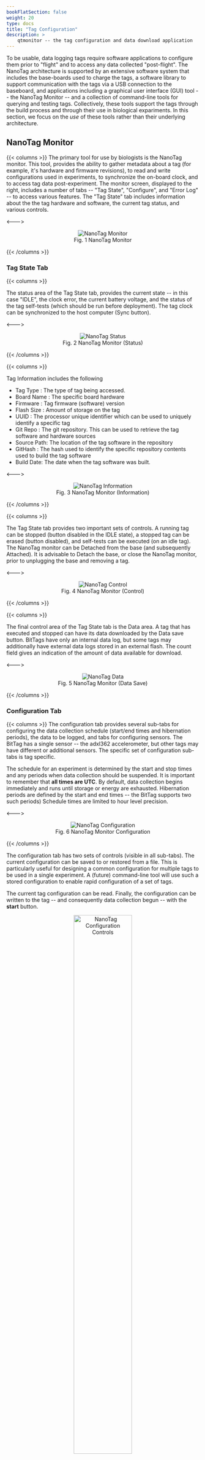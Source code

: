 ```yaml
---
bookFlatSection: false
weight: 20
type: docs
title: "Tag Configuration"
description: >
    qtmonitor -- the tag configuration and data download application
---
```


To be usable, data logging tags require software applications to configure them prior to "flight" and to access any data collected "post-flight".  The NanoTag architecture is supported by an extensive software system that includes the base-boards used to charge the tags, a software library to support communication with the tags via a USB connection to the baseboard, and applications including a graphical user interface (GUI) tool -- the NanoTag Monitor -- and a collection of command-line tools for querying and testing tags.
Collectively, these tools support the tags through the build process and through their use in biological expariments.  In this section, we focus on the *use* of these tools rather than their underlying architecture.


## NanoTag Monitor


{{< columns >}}
The primary tool for use by biologists is the NanoTag monitor.   This tool, provides the ability to gather metadata about a tag (for example, it's hardware and firmware revisions), to read and write configurations used in experiments, to synchronize the on-board clock, and to access tag data post-experiment.  The monitor screen, displayed to the right, includes a number of tabs -- "Tag State", "Configure", and "Error Log" -- to access
various features.  The "Tag State" tab includes information about the the tag hardware and software,
the current tag status, and various controls.

<--->

<figure align="center">
<img src="/docs/userguides/qtmon/images/qtmonitor.png" alt="NanoTag Monitor">
<figcaption align="center">Fig. 1  NanoTag Monitor</figcaption>
</figure>



{{< /columns >}}

### Tag State Tab

{{< columns >}}

The status area of the Tag State tab, provides the current state -- in this case "IDLE", the clock error, the current battery voltage, and the status of the tag self-tests (which should be run before deployment).  The 
tag clock can be synchronized to the host computer (Sync button).   

<--->


<figure align="center">
<img src="/docs/userguides/qtmon/images/status.png" alt="NanoTag Status">
<figcaption align="center">Fig. 2  NanoTag Monitor (Status) </figcaption>
</figure>



{{< /columns >}}


{{< columns >}}

Tag Information includes the following

* Tag Type : The type of tag being accessed.
* Board Name : The specific board hardware
* Firmware   : Tag firmware (software) version
* Flash Size : Amount of storage on the tag
* UUID : The processor unique identifier which can be used to uniquely identify a specific tag
* Git Repo : The git  repository.  This can be used to retrieve the tag software and hardware sources
* Source Path:  The location of the tag software in the repository
* GitHash : The hash used to identify the specific repository contents used to build the tag software
* Build  Date:  The date when the tag software was built.

<--->


<figure align="center">
<img src="/docs/userguides/qtmon/images/tag-info.png" alt="NanoTag Information">
<figcaption align="center">Fig. 3  NanoTag Monitor (Information) </figcaption>
</figure>



{{< /columns >}}

{{< columns >}}

The Tag State tab provides two important sets of controls.  A running tag
can be stopped (button disabled in the IDLE state), a stopped tag can be 
erased (button disabled), and self-tests can be executed (on an idle tag).
The NanoTag monitor can be Detached from the base (and subsequently Attached).  It is
advisable to Detach the base, or close the NanoTag monitor, prior to unplugging the base and
removing a tag.

<--->


<figure align="center">
<img src="/docs/userguides/qtmon/images/control.png" alt="NanoTag Control">
<figcaption align="center">Fig. 4  NanoTag Monitor (Control) </figcaption>
</figure>


{{< /columns >}}


{{< columns >}}

The final control area of the Tag State tab is the Data area.  A tag that has executed and stopped can have its data downloaded by the Data save button.  BitTags have only an internal data log, but some tags may additionally have external data logs stored in an external flash.  The count field gives an indication of the amount of data available for download.

<--->


<figure align="center">
<img src="/docs/userguides/qtmon/images/data-save.png" alt="NanoTag Data">
<figcaption align="center">Fig. 5  NanoTag Monitor (Data Save) </figcaption>
</figure>


{{< /columns >}}


### Configuration Tab


{{< columns >}}
The configuration tab provides several sub-tabs for configuring the data collection schedule (start/end times and
hibernation periods), the data to be logged, and tabs for configuring sensors.   The BitTag has a single sensor -- the adxl362 accelerometer, but other tags may have different or additional sensors.  The specific set of configuration sub-tabs is tag specific.

The schedule for an experiment is determined by the start and stop times and any periods when data
collection should be suspended.  It is important to remember that **all times are UTC**.   By default,
data collection begins immediately and runs until storage or energy are exhausted.  Hibernation periods
are defined by the start and end times -- the BitTag supports two such periods)
Schedule times are limited to hour level precision.

<--->

<figure align="center">
<img src="/docs/userguides/qtmon/images/configure.png" alt="NanoTag Configuration">
<figcaption align="center">Fig. 6  NanoTag Monitor Configuration </figcaption>
</figure>


{{< /columns >}}


The configuration tab has two sets of controls (visible in all sub-tabs).  The current configuration 
can be saved to or restored from a file.   This is particularly useful for designing a common configuration
for multiple tags to be used in a single experiment.  A (future) command-line tool will use such a stored configuration to enable rapid configuration of a set of tags.

The current tag configuration can be read.  Finally,
the configuration can be written to the tag -- and consequently data collection begun -- with the **start** button.

<figure align="center">
<img src="/docs/userguides/qtmon/images/startbutton.png" alt="NanoTag Configuration Controls", width=60%>
<figcaption align="center">Fig. 7  NanoTag Monitor Configuration Controls </figcaption>
</figure>


### Data Logging Configuration

{{< columns >}}
The allowable log configurations are tag specific.  For the BitTag, the only configuration control
is the aggregation period.  Activity is measured on a per-second basis and may be stored as a bit-per second,
counts/minute, counts/four minutes, and counts/five minute.  The primary determining factor is the total amount of data that can be stored.  The BitTag can store approximately 15,000 data records in its internal memory.  A record consists of a time stamp, battery voltage, temperature, and some number of aggregation bits. At the highest resolution, the maximum collection period is 10 days while at the lowest resolution the tag can store a full year of data.

| Resolution         | Maximum Collection Period |
| ------------------ | ------------------------- |
| Bit/second         | 250 hours                 |
| Count/minute       | 2500 hours                |
| Count/four minutes | 332 days  |
| Count/five minutes | 364 days |

<--->

<figure align="center">
<img src="/docs/userguides/qtmon/images/dataconfig.png" alt="NanoTag Data Configuration">
<figcaption align="center">Fig. 8  NanoTag Data Logging Configuration </figcaption>
</figure>


{{< /columns >}}

### Sensor Configuration

{{< columns >}}


The BitTag only has a single sensor -- the Adxl362 accelerometer -- and is used only as an activity 
detector.  There are a number of parameters that can be configured including the accelerometer
sample rate, range (in units of gravity), and the filter.  In most instances, the default parameters are appropriate.   In addition, the activity detector can be configured by setting the thresholds for
transitions to active (active threshold), inactive (inactive threshold), and the time that a tag
must stay below the inactive threshold to return to the inactive state (inactivity).


<--->

<figure align="center">
<img src="/docs/userguides/qtmon/images/adxlconfig.png" alt="NanoTag Sensor Configuration">
<figcaption align="center">Fig. 9  NanoTag Sensor Configuration </figcaption>
</figure>



{{< /columns >}}


### Error Log

{{< columns >}}

The primary function of the Error Log tag is to provide debugging information.  If errors occur in the monitor software, corresponding logging information is displayed in this tab.  The contents of the error log can be saved to a file.  In addition, the current tag  and monitor configurations can be printed to the log.

<--->

<figure align="center">
<img src="/docs/userguides/qtmon/images/error-log.png" alt="NanoTag Error Log">
<figcaption align="center">Fig. 10  NanoTag Error Log </figcaption>
</figure>


{{< /columns >}}


## Configuration Files


{{< columns >}}
The tag configuration can be saved (and restored from) a human-readable (JSON) file.  Notice
that every section of the configuration gui has a corresponding section in the configuration files. 
Dates/times are recorded as Unix Epochs (seconds since 1/1/1970).  These can be checked with 
an on-line tool such as [Epoch Converter](https://www.epochconverter.com).

<--->


```javascript
{
 "tag_type": "BITTAG",
 "active_interval": {
  "start_epoch": 1606230000,
  "end_epoch": 1606406400
 },
 "hibernate": [
  {
   "start_epoch": 1606233600,
   "end_epoch": 1606237200
  },
  {
   "start_epoch": 1606244400,
   "end_epoch": 1606248000
  }
 ],
 "bittag_log": "BITTAG_BITSPERFIVEMIN",
 "acceltag_log": "ACCELTAG_UNSPECIFIED",
 "adxl362": {
  "range": "R4G",
  "freq": "S50",
  "filter": "AAquarter",
  "act_thresh_g": 0.35,
  "inact_thresh_g": 0.35,
  "inactive_sec": 0.5
 }
}
```
{{< /columns >}}


